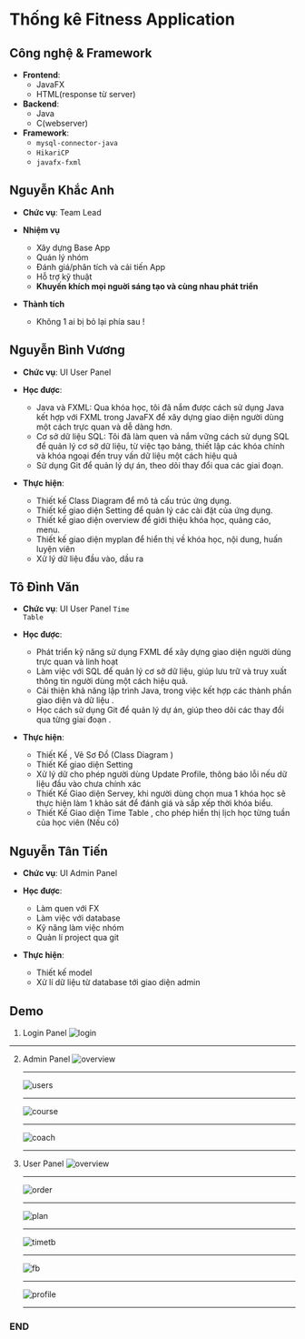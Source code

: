 # Thống kê **Fitness Application**

## Công nghệ & Framework
- **Frontend**:
    - JavaFX
    - HTML(response từ server)
- **Backend**:
    - Java 
    - C(webserver)
- **Framework**:
    - <code>mysql-connector-java</code>
    - <code>HikariCP</code>
    - <code>javafx-fxml</code>

## Nguyễn Khắc Anh
- **Chức vụ**: Team Lead

- **Nhiệm vụ**
    + Xây dựng Base App
    + Quán lý nhóm 
    + Đánh giá/phân tích và cải tiến App
    + Hỗ trợ kỹ thuật
    + <strong>Khuyến khích mọi nguời sáng tạo và cùng nhau phát triển</strong>

- **Thành tích**
    + Không 1 ai bị bỏ lại phía sau !


## Nguyễn Bình Vương
- **Chức vụ**: UI User Panel

- **Học được**:
    + Java và FXML: Qua khóa học, tôi đã nắm được cách sử dụng Java kết hợp với FXML trong JavaFX để xây dựng giao diện người dùng một cách trực quan và dễ dàng hơn. 
    + Cơ sở dữ liệu SQL: Tôi đã làm quen và nắm vững cách sử dụng SQL để quản lý cơ sở dữ liệu, từ việc tạo bảng, thiết lập các khóa chính và khóa ngoại đến truy vấn dữ liệu một cách hiệu quả
    + Sử dụng Git để quản lý dự án, theo dõi thay đổi qua các giai đoạn.

- **Thực hiện**:
    + Thiết kế Class Diagram để mô tả cấu trúc ứng dụng.
    + Thiết kế giao diện Setting để quản lý các cài đặt của ứng dụng.
    + Thiết kế giao diện overview để giới thiệu khóa học, quảng cáo, menu.
    + Thiết kế giao diện myplan để hiển thị về khóa học, nội dung, huấn luyện viên
    + Xử lý dữ liệu đầu vào, dầu ra

## Tô Đình Văn
- **Chức vụ**: UI User Panel <code>Time Table</code>

- **Học được**:
    + Phát triển kỹ năng sử dụng FXML để xây dựng giao diện người dùng trực quan và linh hoạt
    + Làm việc với SQL để quản lý cơ sở dữ liệu, giúp lưu trữ và truy xuất thông tin người dùng một cách hiệu quả.
    + Cải thiện khả năng lập trình Java, trong việc kết hợp các thành phần giao diện và dữ liệu .
    + Học cách sử dụng Git để quản lý dự án, giúp theo dõi các thay đổi qua từng giai đoạn .

- **Thực hiện**:
    + Thiết Kế , Vẽ Sơ Đồ (Class Diagram )
    + Thiết Kế giao diện Setting
    + Xử lý dữ cho phép người dùng Update Profile, thông báo lỗi nếu dữ liệu đầu vào chưa chính xác
    + Thiết Kế Giao diện Servey, khi người dùng chọn mua 1 khóa học sẽ thực hiện làm 1 khảo sát để đánh giá và sắp xếp thời khóa biểu.
    + Thiết Kế Giao diện Time Table , cho phép hiển thị lịch học từng tuần của học viên (Nếu có)

## Nguyễn Tân Tiến
- **Chức vụ**: UI Admin Panel 

- **Học được**: 
    + Làm quen với FX
    + Làm việc với database
    + Kỹ năng làm việc nhóm
    + Quản lí project qua git

- **Thực hiện**:
    + Thiết kế model
    + Xử lí dữ liệu từ database tới giao diện admin

## Demo 
1. Login Panel
![login](./login.png)
<hr>

2. Admin Panel
    ![overview](Admin/overview.png)
    <hr>

    ![users](Admin/user.png)
    <hr>

    ![course](Admin/course.png)
    <hr>

    ![coach](Admin/coach.png)
    <hr>

3. User Panel
    ![overview](User/overview.png)
    <hr>

    ![order](User/order.png)
    <hr>

    ![plan](User/myplan.png)
    <hr>

    ![timetb](User/timetable.png)
    <hr>

    ![fb](User/fb.png)
    <hr>

    ![profile](User/profile.png)
    <hr>


### END